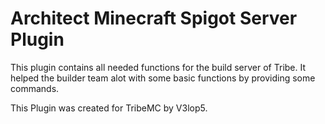 # Architect Minecraft Spigot Server Plugin
This plugin contains all needed functions for the build server of Tribe. It helped the builder team alot with some basic functions by providing some commands.

This Plugin was created for TribeMC by V3lop5.